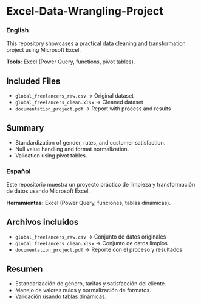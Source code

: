 # Excel-Data-Wrangling-Project

### English
This repository showcases a practical data cleaning and transformation project using Microsoft Excel.

**Tools:** Excel (Power Query, functions, pivot tables).

## Included Files
- `global_freelancers_raw.csv` → Original dataset
- `global_freelancers_clean.xlsx` → Cleaned dataset
- `documentation_project.pdf` → Report with process and results

## Summary
- Standardization of gender, rates, and customer satisfaction.
- Null value handling and format normalization.
- Validation using pivot tables.


### Español
Este repositorio muestra un proyecto práctico de limpieza y transformación de datos usando Microsoft Excel.

**Herramientas:** Excel (Power Query, funciones, tablas dinámicas).

## Archivos incluidos
- `global_freelancers_raw.csv` → Conjunto de datos originales
- `global_freelancers_clean.xlsx` → Conjunto de datos limpios
- `documentation_project.pdf` → Reporte con el proceso y resultados

## Resumen
- Estandarización de género, tarifas y satisfacción del cliente.
- Manejo de valores nulos y normalización de formatos.
- Validación usando tablas dinámicas.
